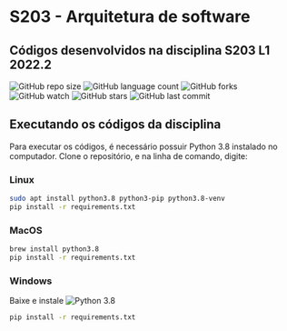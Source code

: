 # S203 - Arquitetura de software
## Códigos desenvolvidos na disciplina S203 L1 2022.2

![GitHub repo size](https://img.shields.io/github/repo-size/matheusjulidori/S203?style=for-the-badge)
![GitHub language count](https://img.shields.io/github/languages/count/matheusjulidori/S203?style=for-the-badge)
![GitHub forks](https://img.shields.io/github/forks/matheusjulidori/S203?style=for-the-badge)
![GitHub watch](https://img.shields.io/github/watchers/matheusjulidori/S203?style=for-the-badge)
![GitHub stars](https://img.shields.io/github/stars/matheusjulidori/S203?style=for-the-badge)
![GitHub last commit](https://img.shields.io/github/last-commit/matheusjulidori/S203?style=for-the-badge)

## Executando os códigos da disciplina

Para executar os códigos, é necessário possuir Python 3.8 instalado no computador. Clone o repositório, e na linha de comando, digite:

### Linux
```bash
sudo apt install python3.8 python3-pip python3.8-venv
pip install -r requirements.txt
```

### MacOS
```bash
brew install python3.8
pip install -r requirements.txt
```

### Windows
Baixe e instale ![Python 3.8](https://www.python.org/downloads/release/python-3813/)

```bash
pip install -r requirements.txt
```
